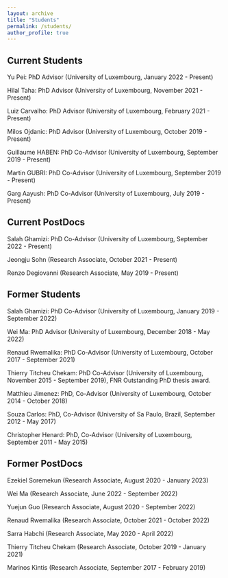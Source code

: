 ```yaml
---
layout: archive
title: "Students"
permalink: /students/
author_profile: true
---
```

## Current Students

<!---Jokar Jandaghi: PhD Co-Advisor (Join diploma between University of Groningen & University of Luxembourg, November 2022 - Present).--->

Yu Pei: PhD Advisor (University of Luxembourg, January 2022 - Present)

Hilal Taha: PhD Advisor (University of Luxembourg, November 2021 - Present)

<!---Badr Souani: PhD Co-Advisor (University of Luxembourg, October 2021 - Present)--->

<!---Xueqi Dang: PhD Advisor (University of Luxembourg, August 2021 - Present)--->

Luiz Carvalho: PhD Advisor (University of Luxembourg, February 2021 - Present)

<!---Qiang Hu: PhD Co-Advisor (University of Luxembourg, September 2020 - Present)--->

Milos Ojdanic: PhD Advisor (University of Luxembourg, October 2019 - Present)

Guillaume HABEN: PhD Co-Advisor (University of Luxembourg, September 2019 - Present) 

Martin GUBRI: PhD Co-Advisor (University of Luxembourg, September 2019 - Present)

<!---Ahmed KHANFIR: PhD Co-Advisor (University of Luxembourg, July 2019 - Present)--->

Garg Aayush: PhD Co-Advisor (University of Luxembourg, July 2019 - Present)



## Current PostDocs

Salah Ghamizi: PhD Co-Advisor (University of Luxembourg, September 2022 - Present) 

Jeongju Sohn (Research Associate, October 2021 - Present)

<!---Matthieu Jimenez (Research Associate, August 2020 - Present)--->

Renzo Degiovanni (Research Associate, May 2019 - Present)


## Former Students

Salah Ghamizi: PhD Co-Advisor (University of Luxembourg, January 2019 - September 2022) 

Wei Ma: PhD Advisor (University of Luxembourg, December 2018 - May 2022)

Renaud Rwemalika: PhD Co-Advisor (University of Luxembourg, October 2017 - September 2021)

Thierry Titcheu Chekam: PhD Co-Advisor (University of Luxembourg, November 2015 - September 2019), FNR Outstanding PhD thesis award.

Matthieu Jimenez: PhD, Co-Advisor (University of Luxembourg, October 2014 - October 2018)

Souza Carlos: PhD, Co-Advisor (University of Sa Paulo, Brazil, September 2012 - May 2017)

Christopher Henard: PhD, Co-Advisor (University of Luxembourg, September 2011 - May 2015)

## Former PostDocs

Ezekiel Soremekun (Research Associate, August 2020 - January 2023)

Wei Ma (Research Associate, June 2022 -  September 2022)

Yuejun Guo (Research Associate, August 2020 -  September 2022)

Renaud Rwemalika (Research Associate, October 2021 - October 2022)

Sarra Habchi (Research Associate, May 2020 - April 2022)

Thierry Titcheu Chekam (Research Associate, October 2019 - January 2021) 

Marinos Kintis (Research Associate, September 2017 - February 2019)
